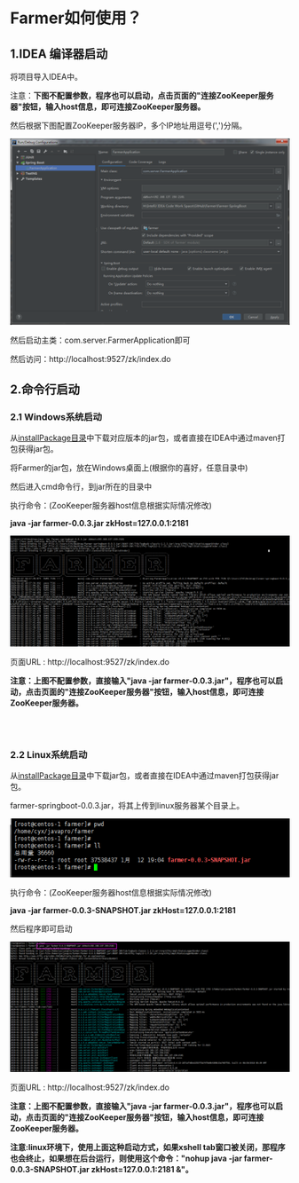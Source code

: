 # Farmer如何使用？


## **1.IDEA 编译器启动**

将项目导入IDEA中。

注意：**下图不配置参数，程序也可以启动，点击页面的"连接ZooKeeper服务器"按钮，输入host信息，即可连接ZooKeeper服务器。**

然后根据下图配置ZooKeeper服务器IP，多个IP地址用逗号(',')分隔。

![IDEA编译器参数启动配置](image/5-IDEA启动参数配置.png)

然后启动主类：com.server.FarmerApplication即可

然后访问：http://localhost:9527/zk/index.do



## **2.命令行启动**

### **2.1 Windows系统启动**

从[installPackage目录](https://github.com/Simba-cheng/Farmer/tree/master/Farmer-SpringBoot/installPackage)中下载对应版本的jar包，或者直接在IDEA中通过maven打包获得jar包。

将Farmer的jar包，放在Windows桌面上(根据你的喜好，任意目录中)

然后进入cmd命令行，到jar所在的目录中

执行命令：(ZooKeeper服务器host信息根据实际情况修改)

**java -jar farmer-0.0.3.jar zkHost=127.0.0.1:2181**

![](image/6-cmd命令行启动.png)<br>

页面URL : http://localhost:9527/zk/index.do

**注意：上图不配置参数，直接输入"java -jar farmer-0.0.3.jar"，程序也可以启动，点击页面的"连接ZooKeeper服务器"按钮，输入host信息，即可连接ZooKeeper服务器。**

<br>
<br>

### **2.2 Linux系统启动**

从[installPackage目录](https://github.com/Simba-cheng/Farmer/tree/master/Farmer-SpringBoot/installPackage)中下载jar包，或者直接在IDEA中通过maven打包获得jar包。

farmer-springboot-0.0.3.jar，将其上传到linux服务器某个目录上。

![jar上传Linux服务器](image/7-linux服务器目录.png)

执行命令：(ZooKeeper服务器host信息根据实际情况修改)

**java -jar farmer-0.0.3-SNAPSHOT.jar zkHost=127.0.0.1:2181**

然后程序即可启动

![jar-linux启动](image/8-linux启动.png)

页面URL : http://localhost:9527/zk/index.do

**注意：上图不配置参数，直接输入"java -jar farmer-0.0.3.jar"，程序也可以启动，点击页面的"连接ZooKeeper服务器"按钮，输入host信息，即可连接ZooKeeper服务器。**

**注意:linux环境下，使用上面这种启动方式，如果xshell tab窗口被关闭，那程序也会终止，如果想在后台运行，则使用这个命令："nohup java -jar farmer-0.0.3-SNAPSHOT.jar zkHost=127.0.0.1:2181 &"。**